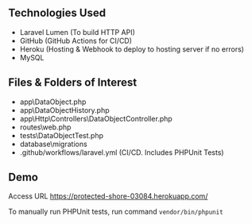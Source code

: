 ## Technologies Used
- Laravel Lumen (To build HTTP API)
- GitHub (GitHub Actions for CI/CD)
- Heroku (Hosting & Webhook to deploy to hosting server if no errors)
- MySQL

## Files & Folders of Interest
- app\DataObject.php
- app\DataObjectHistory.php
- app\Http\Controllers\DataObjectController.php
- routes\web.php
- tests\DataObjectTest.php
- database\migrations
- .github/workflows/laravel.yml (CI/CD. Includes PHPUnit Tests)

## Demo
Access URL https://protected-shore-03084.herokuapp.com/

To manually run PHPUnit tests, run command `vendor/bin/phpunit`
